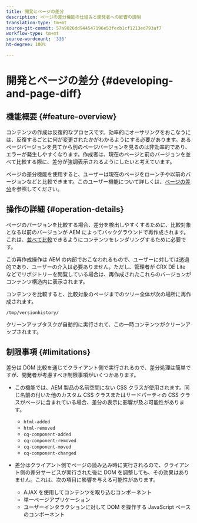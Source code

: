 ```yaml
---
title: 開発とページの差分
description: ページの差分機能の仕組みと開発者への影響の説明
translation-type: tm+mt
source-git-commit: 57a9026dd944547196e53fecb1cf1213ed793af7
workflow-type: tm+mt
source-wordcount: '336'
ht-degree: 100%

---
```



# 開発とページの差分 {#developing-and-page-diff}

## 機能概要 {#feature-overview}

コンテンツの作成は反復的なプロセスです。効率的にオーサリングをおこなうには、反復するごとに何が変更されたかがわかるようにする必要があります。あるページバージョンを見てから別のページバージョンを見るのは非効率的であり、エラーが発生しやすくなります。作成者は、現在のページと前のバージョンを並べて比較する際に、差分が強調表示されるようにしたいと考えています。

ページの差分機能を使用すると、ユーザーは現在のページをローンチや以前のバージョンなどと比較できます。このユーザー機能について詳しくは、[ページの差分](/help/sites-cloud/authoring/features/page-diff.md)を参照してください。

## 操作の詳細 {#operation-details}

ページのバージョンを比較する場合、差分を検出しやすくするために、比較対象となる以前のバージョンが AEM によってバックグラウンドで再作成されます。これは、[並べて比較](/help/sites-cloud/authoring/features/page-diff.md)できるようにコンテンツをレンダリングするために必要です。

この再作成操作は AEM の内部でおこなわれるもので、ユーザーに対しては透過的であり、ユーザーの介入は必要ありません。ただし、管理者が CRX DE Lite などでリポジトリーを閲覧している場合は、再作成されたこれらのバージョンがコンテンツ構造内に表示されます。

コンテンツを比較すると、比較対象のページまでのツリー全体が次の場所に再作成されます。

`/tmp/versionhistory/`

クリーンアップタスクが自動的に実行されて、この一時コンテンツがクリーンアップされます。

## 制限事項 {#limitations}

差分は DOM 比較を通じてクライアント側で実行されるので、差分処理は簡単ですが、開発者が考慮すべき制限事項がいくつかあります。

* この機能では、AEM 製品の名前空間にない CSS クラスが使用されます。同じ名前の付いた他のカスタム CSS クラスまたはサードパーティの CSS クラスがページに含まれている場合、差分の表示に影響が及ぶ可能性があります。

   * `html-added`
   * `html-removed`
   * `cq-component-added`
   * `cq-component-removed`
   * `cq-component-moved`
   * `cq-component-changed`

* 差分はクライアント側でページの読み込み時に実行されるので、クライアント側の差分サービスが実行された後に DOM を調整しても、その効果はありません。これは、次の項目に影響を与える可能性があります。

   * AJAX を使用してコンテンツを取り込むコンポーネント
   * 単一ページアプリケーション
   * ユーザーインタラクションに対して DOM を操作する JavaScript ベースのコンポーネント
